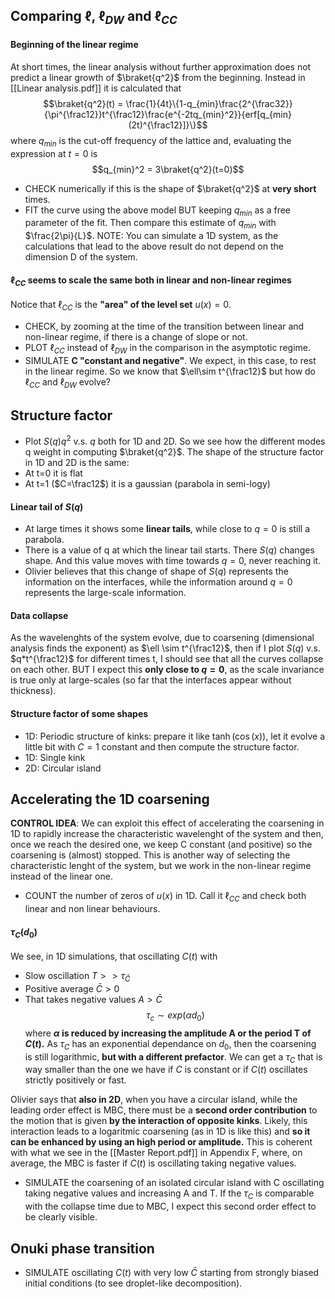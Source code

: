 ## Comparing $\ell$, $\ell_{DW}$ and $\ell_{CC}$
#### Beginning of the linear regime
At short times, the linear analysis without further approximation does not predict a linear growth of $\braket{q^2}$ from the beginning. Instead in [[Linear analysis.pdf]] it is calculated that
$$\braket{q^2}(t) = \frac{1}{4t}\{1-q_{min}\frac{2^{\frac32}}{\pi^{\frac12}}t^{\frac12}\frac{e^{-2tq_{min}^2}}{erf[q_{min}(2t)^{\frac12}]}\}$$
where $q_{min}$ is the cut-off frequency of the lattice and, evaluating the expression at $t=0$ is
$$q_{min}^2 = 3\braket{q^2}(t=0)$$
- CHECK numerically if this is the shape of $\braket{q^2}$ at **very short** times.
- FIT the curve using the above model BUT keeping $q_{min}$ as a free parameter of the fit. Then compare this estimate of $q_{min}$ with $\frac{2\pi}{L}$.
NOTE: You can simulate a 1D system, as the calculations that lead to the above result do not depend on the dimension D of the system.

#### $\ell_{CC}$ seems to scale the same both in linear and non-linear regimes
Notice that $\ell_{CC}$ is the **"area" of the level set** $u(x)=0$.
- CHECK, by zooming at the time of the transition between linear and non-linear regime,  if there is a change of slope or not.
- PLOT $\ell_{CC}$ instead of $\ell_{DW}$ in the comparison in the asymptotic regime.
- SIMULATE **C "constant and negative"**. We expect, in this case, to rest in the linear regime. So we know that $\ell\sim t^{\frac12}$ but how do $\ell_{CC}$ and $\ell_{DW}$ evolve?
## Structure factor
- Plot $S(q)q^2$ v.s. $q$ both for 1D and 2D. So we see how the different modes q weight in computing $\braket{q^2}$.
The shape of the structure factor in 1D and 2D is the same:
- At t=0 it is flat
- At t=1 ($C=\frac12$) it is a gaussian (parabola in semi-logy)
#### Linear tail of $S(q)$
- At large times it shows some **linear tails**, while close to $q=0$ is still a parabola.
- There is a value of q at which the linear tail starts. There $S(q)$ changes shape. And this value moves with time towards $q=0$, never reaching it.
- Olivier believes that this change of shape of $S(q)$ represents the information on the interfaces, while the information around $q=0$ represents the large-scale information.
#### Data collapse
As the wavelenghts of the system evolve, due to coarsening (dimensional analysis finds the exponent) as $\ell \sim t^{\frac12}$, then if I plot $S(q)$ v.s. $q*t^{\frac12}$ for different times t, I should see that all the curves collapse on each other. BUT I expect this **only close to $q=0$**, as the scale invariance is true only at large-scales (so far that the interfaces appear without thickness).
#### Structure factor of some shapes
- 1D: Periodic structure of kinks: prepare it like $\tanh(\cos(x))$, let it evolve a little bit with $C=1$ constant and then compute the structure factor.
- 1D: Single kink
- 2D: Circular island

## Accelerating the 1D coarsening
**CONTROL IDEA**: We can exploit this effect of accelerating the coarsening in 1D to rapidly increase the characteristic wavelenght of the system and then, once we reach the desired one, we keep C constant (and positive) so the coarsening is (almost) stopped.
This is another way of selecting the characteristic lenght of the system, but we work in the non-linear regime instead of the linear one.

- COUNT the number of zeros of $u(x)$ in 1D. Call it $\ell_{CC}$ and check both linear and non linear behaviours.
#### $\tau_C(d_0)$
We see, in 1D simulations, that oscillating $C(t)$ with
- Slow oscillation $T>>\tau_{\bar{C}}$
- Positive average $\bar{C}>0$
- That takes negative values $A>\bar{C}$
$$\tau_c \sim exp(\alpha d_0)$$
where **$\alpha$ is reduced by increasing the amplitude A or the period T of $C(t)$.** As $\tau_C$ has an exponential dependance on $d_0$, then the coarsening is still logarithmic, **but with a different prefactor**.
We can get a $\tau_C$ that is way smaller than the one we have if $C$ is constant or if $C(t)$ oscillates strictly positively or fast.

Olivier says that **also in 2D**, when you have a circular island, while the leading order effect is MBC, there must be a **second order contribution** to the motion that is given **by the interaction of opposite kinks**. Likely, this interaction leads to a logaritmic coarsening (as in 1D is like this) and **so it can be enhanced by using an high period or amplitude.**
This is coherent with what we see in the [[Master Report.pdf]] in Appendix F, where, on average, the MBC is faster if $C(t)$ is oscillating taking negative values.
- SIMULATE the coarsening of an isolated circular island with C oscillating taking negative values and increasing A and T.
If the $\tau_C$ is comparable with the collapse time due to MBC, I expect this second order effect to be clearly visible.

## Onuki phase transition
- SIMULATE oscillating $C(t)$ with very low $\bar{C}$ starting from strongly biased initial conditions (to see droplet-like decomposition).